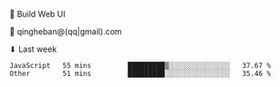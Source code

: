🧙 Build Web UI

📧 qingheban@(qq|gmail).com

⬇ Last week

<!--START_SECTION:waka-->

```text
JavaScript   55 mins         █████████▒░░░░░░░░░░░░░░░   37.67 %
Other        51 mins         █████████░░░░░░░░░░░░░░░░   35.46 %
```

<!--END_SECTION:waka-->

<!--
**banqinghe/banqinghe** is a ✨ _special_ ✨ repository because its `README.md` (this file) appears on your GitHub profile.

Here are some ideas to get you started:

- 🔭 I’m currently working on ...
- 🌱 I’m currently learning ...
- 👯 I’m looking to collaborate on ...
- 🤔 I’m looking for help with ...
- 💬 Ask me about ...
- 📫 How to reach me: ...
- 😄 Pronouns: ...
- ⚡ Fun fact: ...
-->
